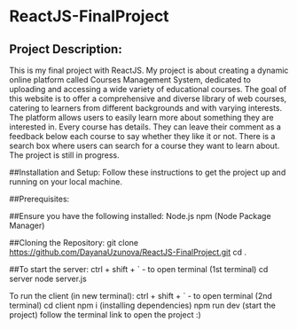# ReactJS-FinalProject
## Project Description:
This is my final project with ReactJS. 
My project is about creating a dynamic online platform called Courses Management System, dedicated to uploading and accessing a wide variety of educational courses. The goal of this website is to offer a comprehensive and diverse library of web courses, catering to learners from different backgrounds and with varying interests. The platform allows users to easily learn more about something they are interested in. Every course has details. They can leave their comment as a feedback below each course to say whether they like it or not. There is a search box where users can search for a course they want to learn about. The project is still in progress.

##Installation and Setup:
Follow these instructions to get the project up and running on your local machine.

##Prerequisites:

##Ensure you have the following installed:
Node.js
npm (Node Package Manager)

##Cloning the Repository:
git clone https://github.com/DayanaUzunova/ReactJS-FinalProject.git
cd .

##To start the server:
ctrl + shift + ` - to open terminal (1st terminal)
cd server
node server.js

To run the client (in new terminal):
ctrl + shift + ` - to open terminal (2nd terminal)
cd client
npm i (installing dependencies)
npm run dev (start the project)
follow the terminal link to open the project :)
